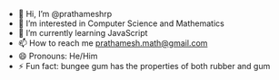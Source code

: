 - 👋 Hi, I’m @prathameshrp
- 👀 I’m interested in Computer Science and Mathematics
- 🌱 I’m currently learning JavaScript
- 📫 How to reach me prathamesh.math@gmail.com
- 😄 Pronouns: He/Him
- ⚡ Fun fact: bungee gum has the properties of both rubber and gum

<!---
prathameshrp/prathameshrp is a ✨ special ✨ repository because its `README.md` (this file) appears on your GitHub profile.
You can click the Preview link to take a look at your changes.
--->
